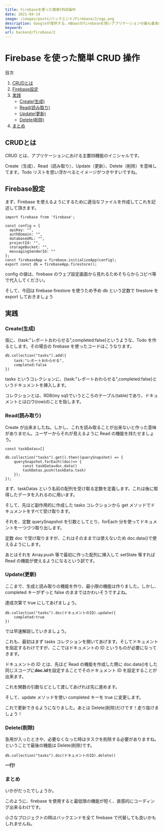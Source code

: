 ```yaml
---
title: Firebaseを使った簡単CRUD操作
date: 2021-04-14
image: /images/posts/バックエンド/Firebase/2/ogp.png
description: Googleが提供する、mBaasのfirebaseを使いアプリケーションの最も基本的な機能であるCRUDを一つ一つ説明します。
keyword:
url: backend/firebase/2
---
```


# Firebase を使った簡単 CRUD 操作

<div>
   <p>目次</p>
   <ol>
      <li>
         <a href="#1">CRUDとは</a>
      </li>
      <li>
         <a href="#2">Firebase設定</a>
      </li>
      <li>
        <a href="#3">実践</a>
		         <ul>
            <li>
              <a href="#3-1">Create(生成)</a>
            </li>
			            <li>
              <a href="#3-2">Read(読み取り)</a>
            </li>
			            <li>
              <a href="#3-3">Update(更新)</a>
            </li>
			            <li>
              <a href="#3-4">Delete(削除)</a>
            </li>
         </ul>	 
      </li>
	        <li>
         <a href="#4">まとめ</a>
      </li>
   </ol>
</div>

<h2 id="1">CRUDとは</h2>

CRUD とは、アプリケーションにおける主要四機能のイニシャルです。

Create（生成）、Read（読み取り）、Update（更新）、Delete（削除）を意味してます。Todo リストを思い浮かべるとイメージがつきやすいですね。

<h2 id="2">Firebase設定</h2>

まず、Firebase を使えるようにするために適当なファイルを作成してこれを記述して頂きます。

```
import firebase from 'firebase';

const config = {
  apiKey: "",
  authDomain: "",
  databaseURL: "",
  projectId: "",
  storageBucket: "",
  messagingSenderId: ""
};
const firebaseApp = firebase.initializeApp(config);
export const db = firebaseApp.firestore();
```

config の値は、firebase のウェブ設定画面から見れるためそちらからコピペ等で代入してください。

そして、今回は firebase firestore を使うため予め db という定数で firestore を export しておきましょう

<h2 id="3">実践</h2>

<h3 id="3-1">Create(生成)</h3>

仮に、{task:"レポートおわらせる",completed:false}というような、Todo を作るとします。その場合の firebase を使ったコードはこうなります。

```
db.collection("tasks").add({
	task:"レポートおわらせる",
	completed:false
})
```

tasks というコレクションに、{task:"レポートおわらせる",completed:false}というドキュメントを挿入します。

コレクションとは、RDB(my sql)でいうところのテーブル(table)であり、ドキュメントとはロウ(row)のことを指します。

<h3 id="3-2">Read(読み取り)</h3>

Create が出来ましたね。しかし、これを読み取ることが出来ないと作った意味がありません。ユーザーからそれが見えるように Read の機能を持たせましょう。

```
const taskDatas=[]

db.collection("tasks").get().then((querySnapshot) => {
    querySnapshot.forEach((doc)=> {
		const taskData=doc.data()
		taskDatas.push(taskData.task)
    });
});
```

まず、taskDatas という名前の配列を受け取る定数を定義します。これは後に取得したデータを入れるのに用います。

そして、先ほど副作用的に作成した tasks コレクションから get メソッドでドキュメントをすべて受け取ります。

それを、定数 querySnapshot を引数としてとり、forEach 分を使ってドキュメントを一つづつ取り出します。

定数 doc で受け取りますが、これはそのままでは使えないため doc.data()で使えるようにします。

あとはそれを Array.push 等で最初に作った配列に挿入して setState 等すれば Read の機能が使えるようになるという訳です。

<h3 id="3-3">Update(更新)</h3>

ここまで、生成と読み取りの機能を作り、最小限の機能は作りました。しかし、completed キーがずっと false のままではかわいそうですよね。

達成次第で true にしてあげましょう。

```
db.collection("tasks").doc(ドキュメントのID).update({
	completed:true
})
```

では早速解説していきましょう。

これも、最初はまず tasks コレクションを開いてあげます。そしてドキュメントを指定するわけですが、ここではドキュメントの ID というものが必要になってきます。

ドキュメントの ID とは、先ほど Read の機能を作成した際に doc.data()をした同じスコープに**doc.id**を設定することでそのドキュメント ID を設定することが出来ます。

これを関数の引数などとして渡してあげれば先に進めます。

そして、update メソッドを使い completed キーを true に変更します。

これで更新できるようになりました。あとは Delete(削除)だけです！走り抜けましょう！

<h3 id="3-4">Delete(削除)</h3>

急用が入ったときや、必要なくなった時はタスクを削除する必要がありますね。ということで最後の機能は Delete(削除)です。

```
db.collection("tasks").doc(ドキュメントのID).delete()
```

**一行!**

<h3 id="2">まとめ</h3>

いかがだったでしょうか。

このように、firebase を使用すると最低限の機能が短く、直感的にコーディング出来るわけです。

小さなプロジェクトの時はバックエンドを全て firebase で代替しても良いかもしれませんね。
